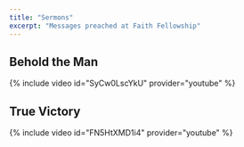 ```yaml
---
title: "Sermons"
excerpt: "Messages preached at Faith Fellowship"
---
```


## Behold the Man
{% include video id="SyCw0LscYkU" provider="youtube" %}


## True Victory
{% include video id="FN5HtXMD1i4" provider="youtube" %}

